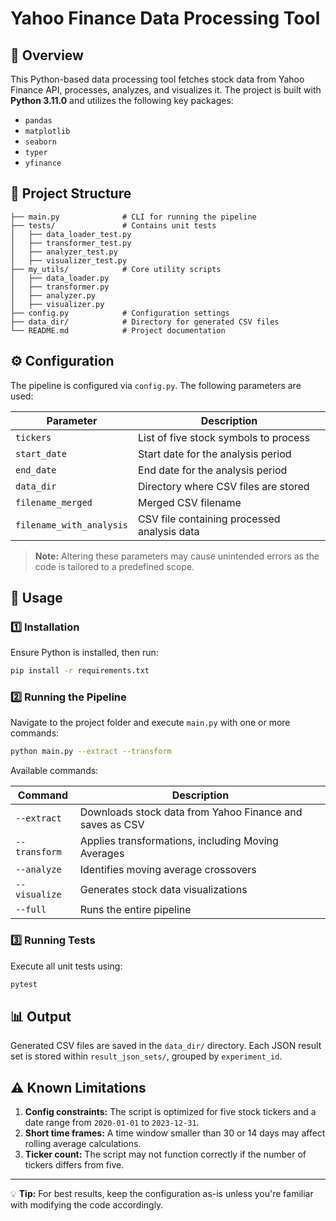 # Yahoo Finance Data Processing Tool

## 📌 Overview
This Python-based data processing tool fetches stock data from Yahoo Finance API, processes, analyzes, and visualizes it. The project is built with **Python 3.11.0** and utilizes the following key packages:

- `pandas`
- `matplotlib`
- `seaborn`
- `typer`
- `yfinance`

## 📁 Project Structure
```
├── main.py              # CLI for running the pipeline
├── tests/               # Contains unit tests
│   ├── data_loader_test.py
│   ├── transformer_test.py
│   ├── analyzer_test.py
│   ├── visualizer_test.py
├── my_utils/            # Core utility scripts
│   ├── data_loader.py
│   ├── transformer.py
│   ├── analyzer.py
│   ├── visualizer.py
├── config.py            # Configuration settings
├── data_dir/            # Directory for generated CSV files
└── README.md            # Project documentation
```

## ⚙️ Configuration
The pipeline is configured via `config.py`. The following parameters are used:

| Parameter              | Description                                      |
|------------------------|--------------------------------------------------|
| `tickers`             | List of five stock symbols to process           |
| `start_date`          | Start date for the analysis period              |
| `end_date`            | End date for the analysis period                |
| `data_dir`            | Directory where CSV files are stored            |
| `filename_merged`     | Merged CSV filename                              |
| `filename_with_analysis` | CSV file containing processed analysis data  |

> **Note:** Altering these parameters may cause unintended errors as the code is tailored to a predefined scope.

## 🚀 Usage
### 1️⃣ Installation
Ensure Python is installed, then run:
```bash
pip install -r requirements.txt
```

### 2️⃣ Running the Pipeline
Navigate to the project folder and execute `main.py` with one or more commands:
```bash
python main.py --extract --transform
```
Available commands:

| Command       | Description |
|--------------|-------------|
| `--extract`  | Downloads stock data from Yahoo Finance and saves as CSV |
| `--transform` | Applies transformations, including Moving Averages |
| `--analyze`   | Identifies moving average crossovers |
| `--visualize` | Generates stock data visualizations |
| `--full`      | Runs the entire pipeline |

### 3️⃣ Running Tests
Execute all unit tests using:
```bash
pytest
```

## 📊 Output
Generated CSV files are saved in the `data_dir/` directory. Each JSON result set is stored within `result_json_sets/`, grouped by `experiment_id`.

## ⚠️ Known Limitations
1. **Config constraints:** The script is optimized for five stock tickers and a date range from `2020-01-01` to `2023-12-31`.  
2. **Short time frames:** A time window smaller than 30 or 14 days may affect rolling average calculations.  
3. **Ticker count:** The script may not function correctly if the number of tickers differs from five.  

---

💡 **Tip:** For best results, keep the configuration as-is unless you're familiar with modifying the code accordingly.
